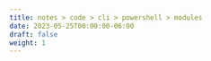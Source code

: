 ```yaml
---
title: notes > code > cli > powershell > modules
date: 2023-05-25T00:00:00-06:00
draft: false
weight: 1
---
```


